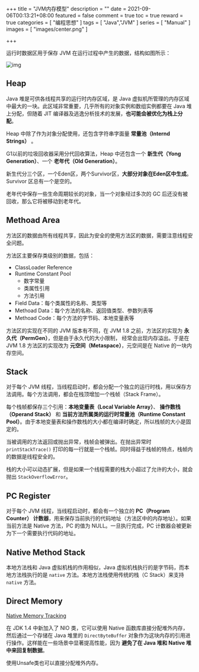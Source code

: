 +++
title = "JVM内存模型"
description = ""
date = 2021-09-06T00:13:21+08:00
featured = false
comment = true
toc = true
reward = true
categories = [
"编程思想"
]
tags =  [
"Java","JVM"
]
series =  [
"Manual"
]
images =  [
"images/center.png"
]

+++

<!--more-->

运行时数据区用于保存 JVM 在运行过程中产生的数据，结构如图所示：

![img](https://picgo.6and.ltd/img/runtime_data_area.svg)

## Heap

Java 堆是可供各线程共享的运行时内存区域，是 Java 虚拟机所管理的内存区域中最大的一块。此区域非常重要，几乎所有的对象实例和数组实例都要在 Java 堆上分配，但随着 JIT 编译器及逃逸分析技术的发展，**也可能会被优化为栈上分配**。

Heap 中除了作为对象分配使用，还包含字符串字面量 **常量池（Internd Strings）** 。 

G1以前的垃圾回收器采用分代回收算法，Heap 中还包含一个 **新生代（Yong Generation）**、一个 **老年代（Old Generation）**。

新生代分三个区，一个Eden区，两个Survivor区，**大部分对象在Eden区中生成**。Survivor 区总有一个是空的。

老年代中保存一些生命周期较长的对象，当一个对象经过多次的 GC 后还没有被回收，那么它将被移动到老年代。

## Methoad Area 

方法区的数据由所有线程共享，因此为安全的使用方法区的数据，需要注意线程安全问题。

方法区主要保存类级别的数据，包括：

- ClassLoader Reference
- Runtime Constant Pool
  - 数字常量
  - 类属性引用
  - 方法引用
- Field Data：每个类属性的名称、类型等
- Methoad Data：每个方法的名称、返回值类型、参数列表等
- Methoad Code：每个方法的字节码、本地变量表等

方法区的实现在不同的 JVM 版本有不同，在 JVM 1.8 之前，方法区的实现为 **永久代（PermGen）**，但是由于永久代的大小限制， 经常会出现内存溢出。于是在 JVM 1.8 方法区的实现改为 **元空间（Metaspace）**，元空间是在 Native 的一块内存空间。

## Stack

对于每个 JVM 线程，当线程启动时，都会分配一个独立的运行时栈，用以保存方法调用。每个方法调用，都会在栈顶增加一个栈帧（Stack Frame）。

每个栈帧都保存三个引用：**本地变量表（Local Variable Array）**、 **操作数栈（Operand Stack）** 和 **当前方法所属类的运行时常量池（Runtime Constant Pool）**。由于本地变量表和操作数栈的大小都在编译时确定，所以栈帧的大小是固定的。

当被调用的方法返回或抛出异常，栈帧会被弹出。在抛出异常时 `printStackTrace()` 打印的每一行就是一个栈帧。同时得益于栈帧的特点，栈帧内的数据是线程安全的。

栈的大小可以动态扩展，但是如果一个线程需要的栈大小超过了允许的大小，就会抛出 `StackOverflowError`。

## PC Register

对于每个 JVM 线程，当线程启动时，都会有一个独立的 **PC（Program Counter） 计数器**，用来保存当前执行的代码地址（方法区中的内存地址）。如果当前方法是 Native 方法，PC 的值为 NULL。一旦执行完成，PC 计数器会被更新为下一个需要执行代码的地址。

## Native Method Stack 

本地方法栈和 Java 虚拟机栈的作用相似，Java 虚拟机栈执行的是字节码，而本地方法栈执行的是 `native` 方法。本地方法栈使用传统的栈（C Stack）来支持 `native` 方法。

## Direct Memory

[Native Memory Tracking](https://docs.oracle.com/javase/8/docs/technotes/guides/troubleshoot/tooldescr007.html)

在 JDK 1.4 中新加入了 NIO 类，它可以使用 Native 函数库直接分配堆外内存，然后通过一个存储在 Java 堆里的 `DirectByteBuffer` 对象作为这块内存的引用进行操作。这样能在一些场景中显著提高性能，因为 **避免了在 Java 堆和 Native 堆中来回复制数据**。

使用Unsafe类也可以直接分配堆外内存。
